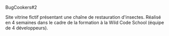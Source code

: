 BugCookers#2

Site vitrine fictif présentant une chaîne de restauration d'insectes. Réalisé en 4 semaines dans le cadre de la formation à la Wild Code School (équipe de 4 développeurs).
